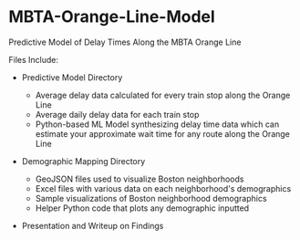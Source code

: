 # MBTA-Orange-Line-Model
Predictive Model of Delay Times Along the MBTA Orange Line

Files Include:

- Predictive Model Directory
  - Average delay data calculated for every train stop along the Orange Line
  - Average daily delay data for each train stop
  - Python-based ML Model synthesizing delay time data which can estimate your approximate wait time for any route along the Orange Line

- Demographic Mapping Directory
  - GeoJSON files used to visualize Boston neighborhoods
  - Excel files with various data on each neighborhood's demographics
  - Sample visualizations of Boston neighborhood demographics
  - Helper Python code that plots any demographic inputted

- Presentation and Writeup on Findings
